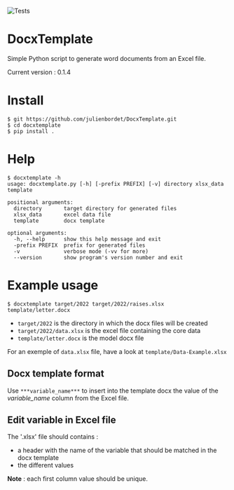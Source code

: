 ![Tests](https://github.com/julienbordet/DocxTemplate/actions/workflows/tests.yml/badge.svg)

# DocxTemplate
Simple Python script to generate word documents from an Excel file.

Current version : 0.1.4

# Install

```
$ git https://github.com/julienbordet/DocxTemplate.git
$ cd docxtemplate
$ pip install .
```

# Help

```
$ docxtemplate -h
usage: docxtemplate.py [-h] [-prefix PREFIX] [-v] directory xlsx_data template

positional arguments:
  directory       target directory for generated files
  xlsx_data       excel data file
  template        docx template

optional arguments:
  -h, --help      show this help message and exit
  -prefix PREFIX  prefix for generated files
  -v              verbose mode (-vv for more)
  --version       show program's version number and exit
```

# Example usage

```
$ docxtemplate target/2022 target/2022/raises.xlsx template/letter.docx
```

* `target/2022` is the directory in which the docx files will be created
* `target/2022/data.xlsx` is the excel file containing the core data
* `template/letter.docx` is the model docx file

For an exemple of ``data.xlsx`` file, have a look at `template/Data-Example.xlsx`

## Docx template format

Use `***variable_name***` to insert into the template docx the value of the *variable_name* column from the Excel file.

## Edit variable in Excel file

The '.xlsx' file should contains :
* a header with the name of the variable that should be matched in the docx template
* the different values

**Note** : each first column value should be unique.

